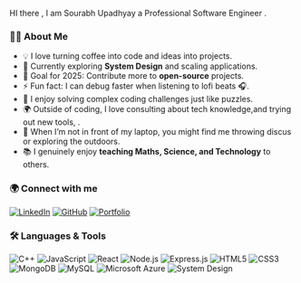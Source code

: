 HI there , 
I am Sourabh Upadhyay a Professional Software Engineer .
### 👨‍💻 About Me  

- 💡 I love turning coffee into code and ideas into projects.  
- 🌱 Currently exploring **System Design** and scaling applications.  
- 🎯 Goal for 2025: Contribute more to **open-source** projects.  
- ⚡ Fun fact: I can debug faster when listening to lofi beats 🎧.  
- 🧩 I enjoy solving complex coding challenges just like puzzles.  
- 🌍 Outside of coding, I love consulting about  tech knowledge,and trying out new tools, .  
- 🏐 When I’m not in front of my laptop, you might find me throwing discus or exploring the outdoors.  
- 📚 I genuinely enjoy **teaching Maths, Science, and Technology** to others.


### 🌍 Connect with me
[![LinkedIn](https://img.shields.io/badge/LinkedIn-blue?style=flat&logo=linkedin&logoColor=white)](https://www.linkedin.com/in/sourabh-upadhyay64/)
[![GitHub](https://img.shields.io/badge/GitHub-black?style=flat&logo=github)](https://github.com/Sourabh-Upadhyay64)
[![Portfolio](https://img.shields.io/badge/Portfolio-4285F4?style=flat&logo=google-chrome&logoColor=white)](https://myportfoliosourabh.netlify.app/)


### 🛠️ Languages & Tools

![C++](https://img.shields.io/badge/C++-00599C?style=for-the-badge&logo=cplusplus&logoColor=white)
![JavaScript](https://img.shields.io/badge/JavaScript-F7DF1E?style=for-the-badge&logo=javascript&logoColor=black)
![React](https://img.shields.io/badge/React-20232A?style=for-the-badge&logo=react&logoColor=61DAFB)
![Node.js](https://img.shields.io/badge/Node.js-339933?style=for-the-badge&logo=node.js&logoColor=white)
![Express.js](https://img.shields.io/badge/Express.js-000000?style=for-the-badge&logo=express&logoColor=white)
![HTML5](https://img.shields.io/badge/HTML5-E34F26?style=for-the-badge&logo=html5&logoColor=white)
![CSS3](https://img.shields.io/badge/CSS3-1572B6?style=for-the-badge&logo=css3&logoColor=white)
![MongoDB](https://img.shields.io/badge/MongoDB-4EA94B?style=for-the-badge&logo=mongodb&logoColor=white)
![MySQL](https://img.shields.io/badge/MySQL-4479A1?style=for-the-badge&logo=mysql&logoColor=white)
![Microsoft Azure](https://img.shields.io/badge/Azure-0078D4?style=for-the-badge&logo=microsoft-azure&logoColor=white)
![System Design](https://img.shields.io/badge/System%20Design-FF6F00?style=for-the-badge&logo=archlinux&logoColor=white)

<!--
**Sourabh-Upadhyay64/Sourabh-Upadhyay64** is a ✨ _special_ ✨ repository because its `README.md` (this file) appears on your GitHub profile.

Here are some ideas to get you started:

- 🔭 I’m currently working on ...
- 🌱 I’m currently learning ...
- 👯 I’m looking to collaborate on ...
- 🤔 I’m looking for help with ...
- 💬 Ask me about ...
- 📫 How to reach me: ...
- 😄 Pronouns: ...
- ⚡ Fun fact: ...
-->

